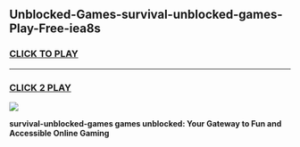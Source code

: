 
## Unblocked-Games-survival-unblocked-games-Play-Free-iea8s
<h3>
<a href="https://premium76.site?title=survival-unblocked-games&ref=23A">CLICK TO PLAY</a></h3>
<hr>

<h3>
<a href="https://premium76.site?title=survival-unblocked-games&ref=23A">CLICK 2 PLAY</a>
  
</h3>

<a href="https://premium76.site?title=survival-unblocked-games&ref=23A"><img src="https://clearcache.store/games.png"></a>


**survival-unblocked-games games unblocked: Your Gateway to Fun and Accessible Online Gaming**
